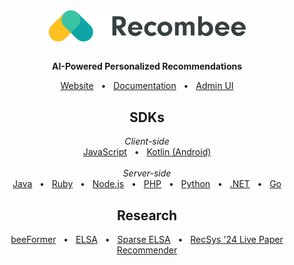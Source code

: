 <div align="center">
  <img src="../assets/logo.svg" width="315px" align="center" alt="Recombee" />
  <br/><br/>
  <p align="center">
    <strong>AI-Powered Personalized Recommendations</strong>
  </p>
</div>

<div align="center">
  <a href="https://www.recombee.com">Website</a>
  <span>&nbsp;&nbsp;•&nbsp;&nbsp;</span>
  <a href="https://docs.recombee.com">Documentation</a>
  <span>&nbsp;&nbsp;•&nbsp;&nbsp;</span>
  <a href="https://admin.recombee.com">Admin UI</a>
  <br />
</div>

<div align="center">
    <h2>SDKs</h2>
    <em>Client-side</em>
    <br />
    <a href="https://github.com/recombee/js-api-client">JavaScript</a>
    <span>&nbsp;&nbsp;•&nbsp;&nbsp;</span>
    <a href="https://github.com/recombee/kotlin-api-client">Kotlin (Android)</a>
    <br /><br />
    <em>Server-side</em>
    <br />
    <a href="https://github.com/recombee/java-api-client">Java</a>
    <span>&nbsp;&nbsp;•&nbsp;&nbsp;</span>
    <a href="https://github.com/recombee/ruby-api-client">Ruby</a>
    <span>&nbsp;&nbsp;•&nbsp;&nbsp;</span>
    <a href="https://github.com/recombee/node-api-client">Node.js</a>
    <span>&nbsp;&nbsp;•&nbsp;&nbsp;</span>
    <a href="https://github.com/recombee/php-api-client">PHP</a>
    <span>&nbsp;&nbsp;•&nbsp;&nbsp;</span>
    <a href="https://github.com/recombee/python-api-client">Python</a>
    <span>&nbsp;&nbsp;•&nbsp;&nbsp;</span>
    <a href="https://github.com/recombee/net-api-client">.NET</a>
    <span>&nbsp;&nbsp;•&nbsp;&nbsp;</span>
    <a href="https://github.com/recombee/go-api-client">Go</a>
    <br />
</div>

<div align="center">
    <h2>Research</h2>
    <a href="https://github.com/recombee/beeformer">beeFormer</a>
    <span>&nbsp;&nbsp;•&nbsp;&nbsp;</span>
    <a href="https://github.com/recombee/ELSA">ELSA</a>
    <span>&nbsp;&nbsp;•&nbsp;&nbsp;</span>
    <a href="https://github.com/recombee/SparseELSA">Sparse ELSA</a>
    <span>&nbsp;&nbsp;•&nbsp;&nbsp;</span>
    <a href="https://github.com/recombee/recsys24-live-paper-recommender">RecSys '24 Live Paper Recommender</a>
    <br />
</div>
